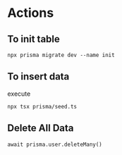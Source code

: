 # Actions

## To init table
```
npx prisma migrate dev --name init
```

## To insert data           
execute
```
npx tsx prisma/seed.ts
```

## Delete All Data
```
await prisma.user.deleteMany()
```